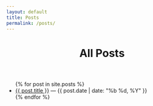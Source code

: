 ```yaml
---
layout: default
title: Posts
permalink: /posts/
---
```

<header class="post-header">
  <h1 class="post-title">All Posts</h1>
</header>
<section class="post-content">
  <ul>
  {% for post in site.posts %}
    <li><a href="{{ post.url | relative_url }}">{{ post.title }}</a> <span class="post-date">— {{ post.date | date: "%b %d, %Y" }}</span></li>
  {% endfor %}
  </ul>
</section>
